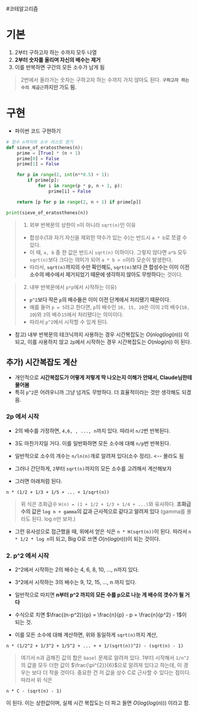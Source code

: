 #코테알고리즘 

# 기본
1. 2부터 구하고자 하는 수까지 모두 나열
2. **2부터 숫자를 올리며 자신의 배수는 제거**
3. 이를 반복하면 구간의 모든 소수가 남게 됨
>  2번에서 올라가는 숫자는 구하고자 하는 수까지 가지 않아도 된다. **`구하고자 하는 수의 제곱근`까지만 가도 됨.**

# 구현
- 파이썬 코드 구현하기
```python
# 정수 n까지의 소수 리스트 얻기
def sieve_of_eratosthenes(n):
    prime = [True] * (n + 1)
    prime[0] = False
    prime[1] = False

    for p in range(2, int(n**0.5) + 1):
        if prime[p]:
            for i in range(p * p, n + 1, p):
                prime[i] = False

    return [p for p in range(2, n + 1) if prime[p]]

print(sieve_of_eratosthenes(n))
```
> 1. 외부 반복문의 상한이 `n`이 아니라 `sqrt(n)`인 이유
> -  합성수(1과 자기 자신을 제외한 약수가 있는 수)는 반드시 `a * b`로 쪼갤 수 있다.
> - 이 때, `a, b` 중 한 값은 반드시 `sqrt(n)` 이하이다. 그렇지 않다면 `a*b` 모두 `sqrt(n)`보다 크다는 의미가 되어 `a * b > n`이라 모순이 발생한다.
> - 따라서, **`sqrt(n)`까지의 수만 확인해도, `sqrt(n)`보다 큰 합성수는 이미 이전 소수의 배수에서 제거되었기 때문에 생각하지 않아도 무방하다**는 것이다.

> 2. 내부 반복문에서 `p*p`에서 시작하는 이유) 
> - **`p^2`보다 작은 `p`의 배수들은 이미 이전 단계에서 처리됐기 때문이다.** 
> - 예를 들어 `p = 5`라고 한다면, `p`의 배수인 `10, 15, 20`은 이미 `2`의 배수(`10, 20`)와 `3`의 배수`15`에서 처리됐다는 의미이다.
> - 따라서 `p^2`에서 시작할 수 있게 된다.

- 참고) 내부 반복문의 테크닉까지 사용하는 경우 시간복잡도는 $O(nlog(log(n)))$ 이되고, 이를 사용하지 않고 `2p`에서 시작하는 경우 시간복잡도는 $O(nlog(n))$ 이 된다.

## 추가) 시간복잡도 계산
- 개인적으로 **시간복잡도가 어떻게 저렇게 딱 나오는지 이해가 안돼서, Claude님한테 물어봄**
- 특히 `p^2`은 어려우니까 그냥 넘겨도 무방하다. 더 효율적이라는 것만 생각해도 되겠음.

### 2p 에서 시작
- 2의 배수를 가정하면, `4,6, , ..., n`까지 있다. 따라서 `n/2`번 반복된다.
- 3도 마찬가지일 거다. 이를 일반화하면 모든 소수에 대해 `n/p`번 반복된다.

- 일반적으로 소수의 개수는 `n/ln(n)`개로 알려져 있다(소수 정리). <-- 몰라도 됨
- 그러나 간단하게, `2`부터 `sqrt(n)`까지의 모든 소수를 고려해서 계산해보자
- 그러면 아래처럼 된다.
```
n * (1/2 + 1/3 + 1/5 + ... + 1/sqrt(n))
```
> 위 식은 조화급수 `H(n) = (1 + 1/2 + 1/3 + 1/4 + ...)`와 유사하다. **조화급수의 값은 `log n + gamma`의 값과 근사적으로 같다고 알려져 있다** (gamma를 몰라도 된다. log n만 보자.)

- 그런 유사성으로 접근했을 때, 위에서 얻은 식은 `n * H(sqrt(n))`이 된다. 따라서 `n * 1/2 * log n`이 되고, Big O로 쓰면 $O(n(log(n)))$이 되는 것이다.

### 2. p^2 에서 시작
- 2^2에서 시작하는 2의 배수는 4, 6, 8, 10, ..., n까지 있다.
- 3^2에서 시작하는 3의 배수는 9, 12, 15, ..., n 까지 있다.
- 일반적으로 따지면 **n부터 p^2 까지의 모든 수를 p으로 나눈 게 배수의 갯수가 될 거다**
- 수식으로 치면 $\frac{(n-p^2)}{p} = \frac{n}{p} - p = \frac{n}{p^2} - 1$이 되는 것.

- 이를 모든 소수에 대해 계산하면, 위와 동일하게 `sqrt(n)`까지 계산, 
```
n * (1/2^2 + 1/3^2 + 1/5^2 + ... + + 1/(sqrt(n))^2) - (sqrt(n) - 1)
```
> 여기서 n과 곱해진 값의 합은 `basel` 문제로 알려져 있다. 1부터 시작해서 `1/n^2`의 값을 모두 더한 값이 $\frac{\pi^{2}}{6}$으로 알려져 있다고 하는데, 이 경우는 보다 더 작을 것이다. 중요한 건 저 값을 상수 C로 근사할 수 있다는 점이다. 따라서 위 식은

```
n * C - (sqrt(n) - 1)
```
이 된다. 이는 상한값이며, 실제 시간 복잡도는 더 파고 들면 $O(log(log(n)))$ 이라고 함.
